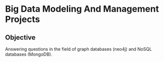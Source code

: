 # Big Data Modeling And Management Projects

## Objective
Answering questions in the field of graph databases (neo4j) and NoSQL databases (MongoDB).
